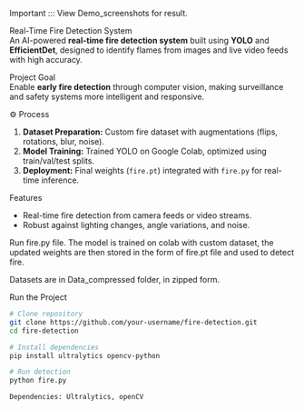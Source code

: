 Important ::: View Demo_screenshots for result.

Real-Time Fire Detection System  
An AI-powered **real-time fire detection system** built using **YOLO** and **EfficientDet**, designed to identify flames from images and live video feeds with high accuracy.  


Project Goal  
Enable **early fire detection** through computer vision, making surveillance and safety systems more intelligent and responsive.  

⚙️ Process  
1. **Dataset Preparation:** Custom fire dataset with augmentations (flips, rotations, blur, noise).  
2. **Model Training:** Trained YOLO on Google Colab, optimized using train/val/test splits.  
3. **Deployment:** Final weights (`fire.pt`) integrated with `fire.py` for real-time inference.  

Features  
- Real-time fire detection from camera feeds or video streams.  
- Robust against lighting changes, angle variations, and noise.  

Run fire.py file.
The model is trained on colab with custom dataset, the updated weights are then stored in the form of fire.pt file and used to detect fire.

Datasets are in Data_compressed folder, in zipped form.

Run the Project  
```bash
# Clone repository
git clone https://github.com/your-username/fire-detection.git  
cd fire-detection  

# Install dependencies
pip install ultralytics opencv-python  

# Run detection
python fire.py

Dependencies: Ultralytics, openCV
